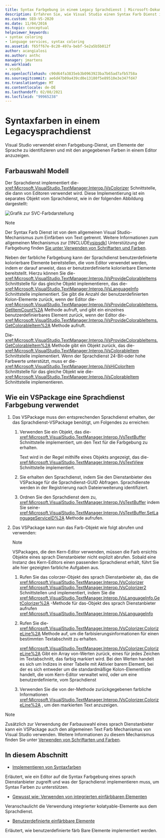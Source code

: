 ```yaml
---
title: Syntax Farbgebung in einem Legacy Sprachdienst | Microsoft-Dokumentation
description: Erfahren Sie, wie Visual Studio einen Syntax Farb Dienst in einem Legacy Sprachdienst implementiert, um Elemente der Sprache zu identifizieren und Sie in Farben in einem Editor anzuzeigen.
ms.custom: SEO-VS-2020
ms.date: 11/04/2016
ms.topic: conceptual
helpviewer_keywords:
- syntax coloring
- language services, syntax coloring
ms.assetid: f65ff67e-8c20-497a-bebf-5e2a5b5b012f
author: acangialosi
ms.author: anthc
manager: jmartens
ms.workload:
- vssdk
ms.openlocfilehash: c90d64fa3835eb3b0963923ba7b65ad7afb5758a
ms.sourcegitcommit: ae6d47b09a439cd0e13180f5e89510e3e347fd47
ms.translationtype: MT
ms.contentlocale: de-DE
ms.lasthandoff: 02/08/2021
ms.locfileid: "99965238"
---
```

# <a name="syntax-coloring-in-a-legacy-language-service"></a>Syntaxfarben in einem Legacysprachdienst

Visual Studio verwendet einen Farbgebung-Dienst, um Elemente der Sprache zu identifizieren und mit den angegebenen Farben in einem Editor anzuzeigen.

## <a name="colorizer-model"></a>Farbauswahl Modell
 Der Sprachdienst implementiert die- <xref:Microsoft.VisualStudio.TextManager.Interop.IVsColorizer> Schnittstelle, die dann von Editoren verwendet wird. Diese Implementierung ist ein separates Objekt vom Sprachdienst, wie in der folgenden Abbildung dargestellt:

 ![Grafik zur SVC-Farbdarstellung](../../extensibility/internals/media/figlgsvccolorizer.gif)

> [!NOTE]
> Der Syntax Farb Dienst ist von dem allgemeinen Visual Studio-Mechanismus zum Einfärben von Text getrennt. Weitere Informationen zum allgemeinen Mechanismus zur [!INCLUDE[vsipsdk](../../extensibility/includes/vsipsdk_md.md)] Unterstützung der Farbgebung finden [Sie unter Verwenden von Schriftarten und Farben](/previous-versions/visualstudio/visual-studio-2015/extensibility/using-fonts-and-colors?preserve-view=true&view=vs-2015).

 Neben der farbliche Farbgebung kann der Sprachdienst benutzerdefinierte kolorierbare Elemente bereitstellen, die vom Editor verwendet werden, indem er darauf anweist, dass er benutzerdefinierte kolorierbare Elemente bereitstellt. Hierzu können Sie die- <xref:Microsoft.VisualStudio.TextManager.Interop.IVsProvideColorableItems> Schnittstelle für das gleiche Objekt implementieren, das die- <xref:Microsoft.VisualStudio.TextManager.Interop.IVsLanguageInfo> Schnittstelle implementiert. Sie gibt die Anzahl der benutzerdefinierten Kolon-Elemente zurück, wenn der Editor die- <xref:Microsoft.VisualStudio.TextManager.Interop.IVsProvideColorableItems.GetItemCount%2A> Methode aufruft, und gibt ein einzelnes benutzerdefinierbares Element zurück, wenn der Editor die- <xref:Microsoft.VisualStudio.TextManager.Interop.IVsProvideColorableItems.GetColorableItem%2A> Methode aufruft.

 Die- <xref:Microsoft.VisualStudio.TextManager.Interop.IVsProvideColorableItems.GetColorableItem%2A> Methode gibt ein Objekt zurück, das die- <xref:Microsoft.VisualStudio.TextManager.Interop.IVsColorableItem> Schnittstelle implementiert. Wenn der Sprachdienst 24-Bit-oder hohe Farbwerte unterstützt, muss er die- <xref:Microsoft.VisualStudio.TextManager.Interop.IVsHiColorItem> Schnittstelle für das gleiche Objekt wie die- <xref:Microsoft.VisualStudio.TextManager.Interop.IVsColorableItem> Schnittstelle implementieren.

## <a name="how-a-vspackage-uses-a-language-service-colorizer"></a>Wie ein VSPackage eine Sprachdienst Farbgebung verwendet

1. Das VSPackage muss den entsprechenden Sprachdienst erhalten, der das Sprachdienst-VSPackage benötigt, um Folgendes zu erreichen:

    1. Verwenden Sie ein Objekt, das die- <xref:Microsoft.VisualStudio.TextManager.Interop.IVsTextBuffer> Schnittstelle implementiert, um den Text für die Farbgebung zu erhalten.

         Text wird in der Regel mithilfe eines Objekts angezeigt, das die- <xref:Microsoft.VisualStudio.TextManager.Interop.IVsTextView> Schnittstelle implementiert.

    2. Sie erhalten den Sprachdienst, indem Sie den Dienstanbieter des VSPackage für die Sprachdienst-GUID Abfragen. Sprachdienste werden in der Registrierung nach Dateierweiterung identifiziert.

    3. Ordnen Sie den Sprachdienst dem zu, <xref:Microsoft.VisualStudio.TextManager.Interop.IVsTextBuffer> indem Sie seine- <xref:Microsoft.VisualStudio.TextManager.Interop.IVsTextBuffer.SetLanguageServiceID%2A> Methode aufrufen.

2. Das VSPackage kann nun das Farb-Objekt wie folgt abrufen und verwenden:

    > [!NOTE]
    > VSPackages, die den Kern-Editor verwenden, müssen die Farb ersichts Objekte eines sprach Dienstanbieter nicht explizit abrufen. Sobald eine Instanz des Kern-Editors einen passenden Sprachdienst erhält, führt Sie alle hier gezeigten farbliche Aufgaben aus.

    1. Rufen Sie das colorzer-Objekt des sprach Dienstanbieter ab, das die <xref:Microsoft.VisualStudio.TextManager.Interop.IVsColorizer> <xref:Microsoft.VisualStudio.TextManager.Interop.IVsColorizer2> Schnittstellen und implementiert, indem Sie die <xref:Microsoft.VisualStudio.TextManager.Interop.IVsLanguageInfo.GetColorizer%2A> -Methode für das-Objekt des sprach Dienstanbieter aufrufen <xref:Microsoft.VisualStudio.TextManager.Interop.IVsLanguageInfo>

    2. Rufen Sie die- <xref:Microsoft.VisualStudio.TextManager.Interop.IVsColorizer.ColorizeLine%2A> Methode auf, um die farbisierungsinformationen für einen bestimmten Textabschnitt zu erhalten.

         <xref:Microsoft.VisualStudio.TextManager.Interop.IVsColorizer.ColorizeLine%2A> Gibt ein Array von-Werten zurück, eines für jedes Zeichen im Textabschnitt, das farbig markiert wird. Bei den Werten handelt es sich um Indizes in einer Tabelle mit Aktivier barem Element, bei der es sich entweder um die standardmäßige Kolon-Elementliste handelt, die vom Kern-Editor verwaltet wird, oder um eine benutzerdefinierte, vom Sprachdienst

    3. Verwenden Sie die von der-Methode zurückgegebenen farbliche Informationen <xref:Microsoft.VisualStudio.TextManager.Interop.IVsColorizer.ColorizeLine%2A> , um den markierten Text anzuzeigen.

> [!NOTE]
> Zusätzlich zur Verwendung der Farbauswahl eines sprach Dienstanbieter kann ein VSPackage auch den allgemeinen Text Farb Mechanismus von Visual Studio verwenden. Weitere Informationen zu diesem Mechanismus finden Sie unter [Verwenden von Schriftarten und Farben](/previous-versions/visualstudio/visual-studio-2015/extensibility/using-fonts-and-colors?preserve-view=true&view=vs-2015).

## <a name="in-this-section"></a>In diesem Abschnitt
- [Implementieren von Syntaxfarben](../../extensibility/internals/implementing-syntax-coloring.md)

 Erläutert, wie ein Editor auf die Syntax Farbgebung eines sprach Dienstanbieter zugreift und was der Sprachdienst implementieren muss, um Syntax Farben zu unterstützen.

- [Gewusst wie: Verwenden von integrierten einfärbbaren Elementen](../../extensibility/internals/how-to-use-built-in-colorable-items.md)

 Veranschaulicht die Verwendung integrierter kolatyable-Elemente aus dem Sprachdienst.

- [Benutzerdefinierte einfärbbare Elemente](../../extensibility/internals/custom-colorable-items.md)

 Erläutert, wie benutzerdefinierte färb Bare Elemente implementiert werden.
